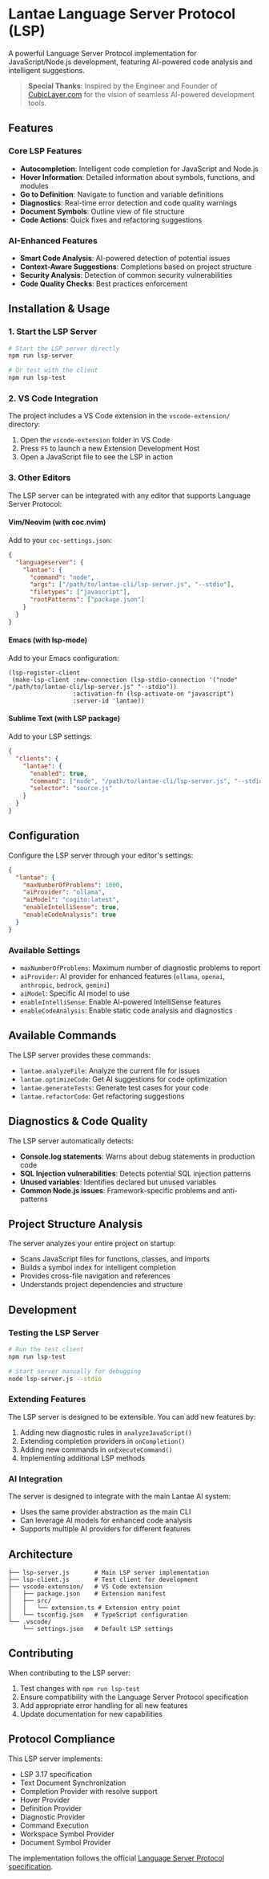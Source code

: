 # Lantae Language Server Protocol (LSP)

A powerful Language Server Protocol implementation for JavaScript/Node.js development, featuring AI-powered code analysis and intelligent suggestions.

> **Special Thanks**: Inspired by the Engineer and Founder of [CubicLayer.com](https://cubiclayer.com) for the vision of seamless AI-powered development tools.

## Features

### Core LSP Features
- **Autocompletion**: Intelligent code completion for JavaScript and Node.js
- **Hover Information**: Detailed information about symbols, functions, and modules
- **Go to Definition**: Navigate to function and variable definitions
- **Diagnostics**: Real-time error detection and code quality warnings
- **Document Symbols**: Outline view of file structure
- **Code Actions**: Quick fixes and refactoring suggestions

### AI-Enhanced Features
- **Smart Code Analysis**: AI-powered detection of potential issues
- **Context-Aware Suggestions**: Completions based on project structure
- **Security Analysis**: Detection of common security vulnerabilities
- **Code Quality Checks**: Best practices enforcement

## Installation & Usage

### 1. Start the LSP Server

```bash
# Start the LSP server directly
npm run lsp-server

# Or test with the client
npm run lsp-test
```

### 2. VS Code Integration

The project includes a VS Code extension in the `vscode-extension/` directory:

1. Open the `vscode-extension` folder in VS Code
2. Press `F5` to launch a new Extension Development Host
3. Open a JavaScript file to see the LSP in action

### 3. Other Editors

The LSP server can be integrated with any editor that supports Language Server Protocol:

#### Vim/Neovim (with coc.nvim)
Add to your `coc-settings.json`:
```json
{
  "languageserver": {
    "lantae": {
      "command": "node",
      "args": ["/path/to/lantae-cli/lsp-server.js", "--stdio"],
      "filetypes": ["javascript"],
      "rootPatterns": ["package.json"]
    }
  }
}
```

#### Emacs (with lsp-mode)
Add to your Emacs configuration:
```elisp
(lsp-register-client
 (make-lsp-client :new-connection (lsp-stdio-connection '("node" "/path/to/lantae-cli/lsp-server.js" "--stdio"))
                  :activation-fn (lsp-activate-on "javascript")
                  :server-id 'lantae))
```

#### Sublime Text (with LSP package)
Add to your LSP settings:
```json
{
  "clients": {
    "lantae": {
      "enabled": true,
      "command": ["node", "/path/to/lantae-cli/lsp-server.js", "--stdio"],
      "selector": "source.js"
    }
  }
}
```

## Configuration

Configure the LSP server through your editor's settings:

```json
{
  "lantae": {
    "maxNumberOfProblems": 1000,
    "aiProvider": "ollama",
    "aiModel": "cogito:latest",
    "enableIntelliSense": true,
    "enableCodeAnalysis": true
  }
}
```

### Available Settings

- `maxNumberOfProblems`: Maximum number of diagnostic problems to report
- `aiProvider`: AI provider for enhanced features (`ollama`, `openai`, `anthropic`, `bedrock`, `gemini`)
- `aiModel`: Specific AI model to use
- `enableIntelliSense`: Enable AI-powered IntelliSense features
- `enableCodeAnalysis`: Enable static code analysis and diagnostics

## Available Commands

The LSP server provides these commands:

- `lantae.analyzeFile`: Analyze the current file for issues
- `lantae.optimizeCode`: Get AI suggestions for code optimization
- `lantae.generateTests`: Generate test cases for your code
- `lantae.refactorCode`: Get refactoring suggestions

## Diagnostics & Code Quality

The LSP server automatically detects:

- **Console.log statements**: Warns about debug statements in production code
- **SQL Injection vulnerabilities**: Detects potential SQL injection patterns
- **Unused variables**: Identifies declared but unused variables
- **Common Node.js issues**: Framework-specific problems and anti-patterns

## Project Structure Analysis

The server analyzes your entire project on startup:

- Scans JavaScript files for functions, classes, and imports
- Builds a symbol index for intelligent completion
- Provides cross-file navigation and references
- Understands project dependencies and structure

## Development

### Testing the LSP Server

```bash
# Run the test client
npm run lsp-test

# Start server manually for debugging
node lsp-server.js --stdio
```

### Extending Features

The LSP server is designed to be extensible. You can add new features by:

1. Adding new diagnostic rules in `analyzeJavaScript()`
2. Extending completion providers in `onCompletion()`
3. Adding new commands in `onExecuteCommand()`
4. Implementing additional LSP methods

### AI Integration

The server is designed to integrate with the main Lantae AI system:

- Uses the same provider abstraction as the main CLI
- Can leverage AI models for enhanced code analysis
- Supports multiple AI providers for different features

## Architecture

```
├── lsp-server.js       # Main LSP server implementation
├── lsp-client.js       # Test client for development
├── vscode-extension/   # VS Code extension
│   ├── package.json    # Extension manifest
│   ├── src/
│   │   └── extension.ts # Extension entry point
│   └── tsconfig.json   # TypeScript configuration
└── .vscode/
    └── settings.json   # Default LSP settings
```

## Contributing

When contributing to the LSP server:

1. Test changes with `npm run lsp-test`
2. Ensure compatibility with the Language Server Protocol specification
3. Add appropriate error handling for all new features
4. Update documentation for new capabilities

## Protocol Compliance

This LSP server implements:

- LSP 3.17 specification
- Text Document Synchronization
- Completion Provider with resolve support
- Hover Provider
- Definition Provider
- Diagnostic Provider
- Command Execution
- Workspace Symbol Provider
- Document Symbol Provider

The implementation follows the official [Language Server Protocol specification](https://microsoft.github.io/language-server-protocol/).